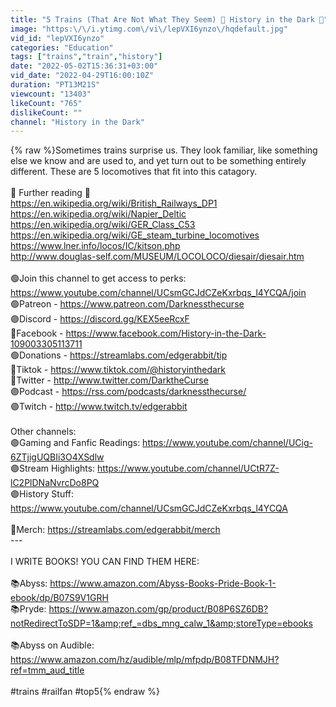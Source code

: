 ```yaml
---
title: "5 Trains (That Are Not What They Seem) 🚂 History in the Dark 🚂"
image: "https:\/\/i.ytimg.com\/vi\/lepVXI6ynzo\/hqdefault.jpg"
vid_id: "lepVXI6ynzo"
categories: "Education"
tags: ["trains","train","history"]
date: "2022-05-02T15:36:31+03:00"
vid_date: "2022-04-29T16:00:10Z"
duration: "PT13M21S"
viewcount: "13403"
likeCount: "765"
dislikeCount: ""
channel: "History in the Dark"
---
```

{% raw %}Sometimes trains surprise us. They look familiar, like something else we know and are used to, and yet turn out to be something entirely different. These are 5 locomotives that fit into this catagory.<br /><br />🚂 Further reading 🚂<br /><a rel="nofollow" target="blank" href="https://en.wikipedia.org/wiki/British_Railways_DP1">https://en.wikipedia.org/wiki/British_Railways_DP1</a><br /><a rel="nofollow" target="blank" href="https://en.wikipedia.org/wiki/Napier_Deltic">https://en.wikipedia.org/wiki/Napier_Deltic</a><br /><a rel="nofollow" target="blank" href="https://en.wikipedia.org/wiki/GER_Class_C53">https://en.wikipedia.org/wiki/GER_Class_C53</a><br /><a rel="nofollow" target="blank" href="https://en.wikipedia.org/wiki/GE_steam_turbine_locomotives">https://en.wikipedia.org/wiki/GE_steam_turbine_locomotives</a><br /><a rel="nofollow" target="blank" href="https://www.lner.info/locos/IC/kitson.php">https://www.lner.info/locos/IC/kitson.php</a><br /><a rel="nofollow" target="blank" href="http://www.douglas-self.com/MUSEUM/LOCOLOCO/diesair/diesair.htm">http://www.douglas-self.com/MUSEUM/LOCOLOCO/diesair/diesair.htm</a><br /><br />🟢Join this channel to get access to perks:<br /><a rel="nofollow" target="blank" href="https://www.youtube.com/channel/UCsmGCJdCZeKxrbqs_l4YCQA/join">https://www.youtube.com/channel/UCsmGCJdCZeKxrbqs_l4YCQA/join</a><br />🟢Patreon - <a rel="nofollow" target="blank" href="https://www.patreon.com/Darknessthecurse">https://www.patreon.com/Darknessthecurse</a><br />🟣Discord - <a rel="nofollow" target="blank" href="https://discord.gg/KEX5eeRcxF">https://discord.gg/KEX5eeRcxF</a><br />🔵Facebook - <a rel="nofollow" target="blank" href="https://www.facebook.com/History-in-the-Dark-109003305113711">https://www.facebook.com/History-in-the-Dark-109003305113711</a><br />🟢Donations - <a rel="nofollow" target="blank" href="https://streamlabs.com/edgerabbit/tip">https://streamlabs.com/edgerabbit/tip</a><br />🔴Tiktok - <a rel="nofollow" target="blank" href="https://www.tiktok.com/@historyinthedark">https://www.tiktok.com/@historyinthedark</a><br />🔵Twitter - <a rel="nofollow" target="blank" href="http://www.twitter.com/DarktheCurse">http://www.twitter.com/DarktheCurse</a><br />🟣Podcast - <a rel="nofollow" target="blank" href="https://rss.com/podcasts/darknessthecurse/">https://rss.com/podcasts/darknessthecurse/</a><br />🟣Twitch - <a rel="nofollow" target="blank" href="http://www.twitch.tv/edgerabbit">http://www.twitch.tv/edgerabbit</a><br /><br />Other channels:<br />🟣Gaming and Fanfic Readings: <a rel="nofollow" target="blank" href="https://www.youtube.com/channel/UCig-6ZTjigUQBIi3O4XSdlw">https://www.youtube.com/channel/UCig-6ZTjigUQBIi3O4XSdlw</a><br />🟣Stream Highlights: <a rel="nofollow" target="blank" href="https://www.youtube.com/channel/UCtR7Z-lC2PlDNaNvrcDo8PQ">https://www.youtube.com/channel/UCtR7Z-lC2PlDNaNvrcDo8PQ</a><br />🟣History Stuff: <a rel="nofollow" target="blank" href="https://www.youtube.com/channel/UCsmGCJdCZeKxrbqs_l4YCQA">https://www.youtube.com/channel/UCsmGCJdCZeKxrbqs_l4YCQA</a><br /><br />👔Merch: <a rel="nofollow" target="blank" href="https://streamlabs.com/edgerabbit/merch">https://streamlabs.com/edgerabbit/merch</a><br />---<br /><br />I WRITE BOOKS! YOU CAN FIND THEM HERE:<br /><br />📚Abyss: <a rel="nofollow" target="blank" href="https://www.amazon.com/Abyss-Books-Pride-Book-1-ebook/dp/B07S9V1GRH">https://www.amazon.com/Abyss-Books-Pride-Book-1-ebook/dp/B07S9V1GRH</a><br />📚Pryde: <a rel="nofollow" target="blank" href="https://www.amazon.com/gp/product/B08P6SZ6DB?notRedirectToSDP=1&amp;ref_=dbs_mng_calw_1&amp;storeType=ebooks">https://www.amazon.com/gp/product/B08P6SZ6DB?notRedirectToSDP=1&amp;ref_=dbs_mng_calw_1&amp;storeType=ebooks</a><br /><br />📚Abyss on Audible: <a rel="nofollow" target="blank" href="https://www.amazon.com/hz/audible/mlp/mfpdp/B08TFDNMJH?ref=tmm_aud_title">https://www.amazon.com/hz/audible/mlp/mfpdp/B08TFDNMJH?ref=tmm_aud_title</a><br /><br />#trains #railfan #top5{% endraw %}

